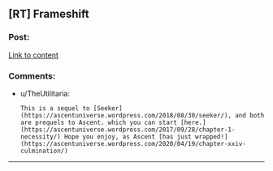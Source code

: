 ## [RT] Frameshift

### Post:

[Link to content](https://ascentuniverse.wordpress.com/2020/04/19/frameshift/)

### Comments:

- u/TheUtilitaria:
  ```
  This is a sequel to [Seeker](https://ascentuniverse.wordpress.com/2018/08/30/seeker/), and both are prequels to Ascent. which you can start [here.](https://ascentuniverse.wordpress.com/2017/09/28/chapter-1-necessity/) Hope you enjoy, as Ascent [has just wrapped!](https://ascentuniverse.wordpress.com/2020/04/19/chapter-xxiv-culmination/)
  ```

---

